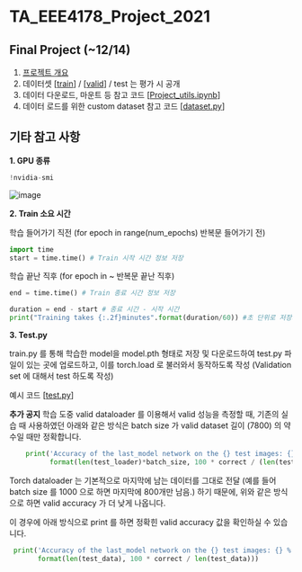 # TA_EEE4178_Project_2021


## Final Project (~12/14)


1. [프로젝트 개요](https://drive.google.com/file/d/1EJj2ONjp0MemNHjRUQhCcxQtJqRknm1a/view?usp=sharing)
2. 데이터셋 [[train](https://drive.google.com/file/d/12RLV2Vgg9WBhU9ceIaNtYm77w4NQGB7M/view?usp=sharing)] / [[valid](https://drive.google.com/file/d/19m2D4ehI6gZ1JMgM4SedNIHmSwWwFDMp/view?usp=sharing)] / test 는 평가 시 공개
3. 데이터 다운로드, 마운트 등 참고 코드 [[Project_utils.ipynb](https://github.com/seunghyeon528/TA_EEE4178_Project_2021/blob/main/Project_utils.ipynb)]
4. 데이터 로드를 위한 custom dataset 참고 코드 [[dataset.py](https://github.com/seunghyeon528/TA_EEE4178_Project_2021/blob/main/dataset.py)]






## 기타 참고 사항


**1. GPU 종류**
```python
!nvidia-smi
```

![image](https://user-images.githubusercontent.com/77431192/144526328-cf7c7a2b-7814-49fe-b4c9-dfd14d553416.png)




**2. Train 소요 시간**


  학습 들어가기 직전 (for epoch in range(num_epochs) 반복문 들어가기 전) 
```python
import time
start = time.time() # Train 시작 시간 정보 저장
```

  학습 끝난 직후 (for epoch in ~ 반복문 끝난 직후)
```python
end = time.time() # Train 종료 시간 정보 저장

duration = end - start # 종료 시간 - 시작 시간
print("Training takes {:.2f}minutes".format(duration/60)) #초 단위로 저장되므로, 60으로 나누어 분으로 표시
```




**3. Test.py**
  
  train.py 를 통해 학습한 model을 model.pth 형태로 저장 및 다운로드하여 test.py 파일이 있는 곳에 업로드하고, 이를 torch.load 로 불러와서 동작하도록 작성
  (Validation set 에 대해서 test 하도록 작성)
  
예시 코드       [[test.py](https://github.com/seunghyeon528/TA_EEE4178_Project_2021/blob/main/test.py)]



**추가 공지**
  학습 도중 valid dataloader 를 이용해서 valid 성능을 측정할 때, 기존의 실습 때 사용하였던 아래와 같은 방식은 batch size 가 valid dataset 길이 (7800) 의 약수일 때만 정확합니다.
 ```python
     print('Accuracy of the last_model network on the {} test images: {} %'.\
           format(len(test_loader)*batch_size, 100 * correct / (len(test_loader)*batch_size)))
 ```
  Torch dataloader 는 기본적으로 마지막에 남는 데이터를 그대로 전달 (예를 들어 batch size 를 1000 으로 하면 마지막에 800개만 남음.) 하기 때문에, 위와 같은 방식으로 하면 valid accuracy 가 더 낮게 나옵니다.
  
  이 경우에 아래 방식으로 print 를 하면 정확힌 valid accuracy 값을 확인하실 수 있습니다. 
   ```python
    print('Accuracy of the last_model network on the {} test images: {} %'.\
          format(len(test_data), 100 * correct / len(test_data)))
 ```       
